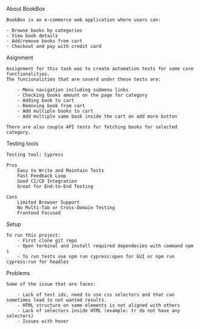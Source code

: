 About BookBox

    BookBox is an e-commerce web application where users can:

    - Browse books by categories
    - View book details
    - Add/remove books from cart
    - Checkout and pay with credit card

Asignment

    Assignment for this task was to create automation tests for some core functionalities.
    The funcionalities that are coverd under these tests are:

        - Menu navigation including submenu links
        - Checking books amount on the page for category
        - Adding book to cart
        - Removing book from cart
        - Add multiple books to cart
        - Add multiple same book inside the cart on add more button

    There are also couple API tests for fetching books for selected category.

Testing tools

    Testing tool: Cypress

    Pros
        Easy to Write and Maintain Tests
        Fast Feedback Loop
        Good CI/CD Integration
        Great for End-to-End Testing

    Cons
        Limited Browser Support
        No Multi-Tab or Cross-Domain Testing
        Frontend Focused

Setup

    To run this project:
        - First clone git repo
        - Open terminal and install required dependecies with command npm i
        - To run tests use npm run cypress:open for GUI or npm run cypress:run for headles

Problems

    Some of the issue that are faces:

        - Lack of test ids, need to use css selectors and that can sometimes lead to not wanted results.
        - HTML structure on some elements is not aligned with others
        - Lack of selectors inside HTML (example: tr do not have any selectors)
        - Issues with hover

